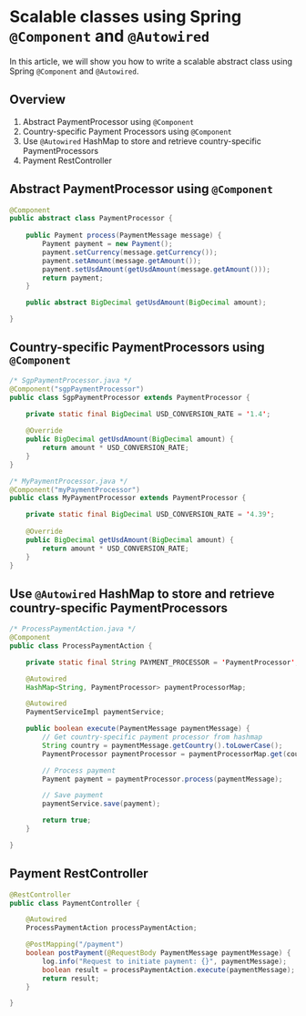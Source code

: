 
# Scalable classes using Spring `@Component` and `@Autowired`

In this article, we will show you how to write a scalable abstract class using Spring `@Component` and `@Autowired`.

## Overview

1. Abstract PaymentProcessor using `@Component`
1. Country-specific Payment Processors using `@Component`
1. Use `@Autowired` HashMap to store and retrieve country-specific PaymentProcessors
1. Payment RestController

## Abstract PaymentProcessor using `@Component`

```java
@Component
public abstract class PaymentProcessor {
    
    public Payment process(PaymentMessage message) {
        Payment payment = new Payment();
        payment.setCurrency(message.getCurrency());
        payment.setAmount(message.getAmount());
        payment.setUsdAmount(getUsdAmount(message.getAmount()));
        return payment;
    }

    public abstract BigDecimal getUsdAmount(BigDecimal amount);

}
```

## Country-specific PaymentProcessors using `@Component`

```java
/* SgpPaymentProcessor.java */
@Component("sgpPaymentProcessor")
public class SgpPaymentProcessor extends PaymentProcessor {

    private static final BigDecimal USD_CONVERSION_RATE = '1.4';
    
    @Override
    public BigDecimal getUsdAmount(BigDecimal amount) {
        return amount * USD_CONVERSION_RATE;
    }
}

/* MyPaymentProcessor.java */
@Component("myPaymentProcessor")
public class MyPaymentProcessor extends PaymentProcessor {

    private static final BigDecimal USD_CONVERSION_RATE = '4.39';
    
    @Override
    public BigDecimal getUsdAmount(BigDecimal amount) {
        return amount * USD_CONVERSION_RATE;
    }
}
```

## Use `@Autowired` HashMap to store and retrieve country-specific PaymentProcessors

```java
/* ProcessPaymentAction.java */
@Component
public class ProcessPaymentAction {

    private static final String PAYMENT_PROCESSOR = 'PaymentProcessor';

    @Autowired
    HashMap<String, PaymentProcessor> paymentProcessorMap;

    @Autowired
    PaymentServiceImpl paymentService;

    public boolean execute(PaymentMessage paymentMessage) {
        // Get country-specific payment processor from hashmap
        String country = paymentMessage.getCountry().toLowerCase();
        PaymentProcessor paymentProcessor = paymentProcessorMap.get(country + PAYMENT_PROCESSOR);

        // Process payment
        Payment payment = paymentProcessor.process(paymentMessage);

        // Save payment
        paymentService.save(payment);

        return true;
    }

}
```

## Payment RestController
```java
@RestController
public class PaymentController {

    @Autowired
    ProcessPaymentAction processPaymentAction;

    @PostMapping("/payment")
    boolean postPayment(@RequestBody PaymentMessage paymentMessage) {
        log.info("Request to initiate payment: {}", paymentMessage);
        boolean result = processPaymentAction.execute(paymentMessage);
        return result;
    }

}
```
